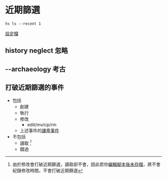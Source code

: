 # 近期篩選

```
hs ls --recent 1
```

[設定檔](config_file/index.md#近期篩選)

## history neglect 忽略 

## --archaeology 考古

## 打破近期篩選的事件
+ 包括
	- 創建
	- 執行
	- 修改
		* edit/mv/cp/rm
	- 上述事件的[謙卑事件](humble.md)
+ 不包括
	- 讀取 [^1]
	- 錯過

[^1]: 由於修改會打破近期篩選，讀取卻不會，因此若你[編輯腳本後未存檔](commands/edit.md#未存檔編輯)，將不會紀錄修改時間，不會打破近期篩選